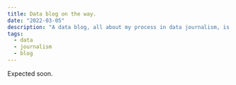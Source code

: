 ```yaml
---
title: Data blog on the way.
date: "2022-03-05"
description: "A data blog, all about my process in data journalism, is coming soon."
tags:
  - data
  - journalism
  - blog
---
```


Expected soon.